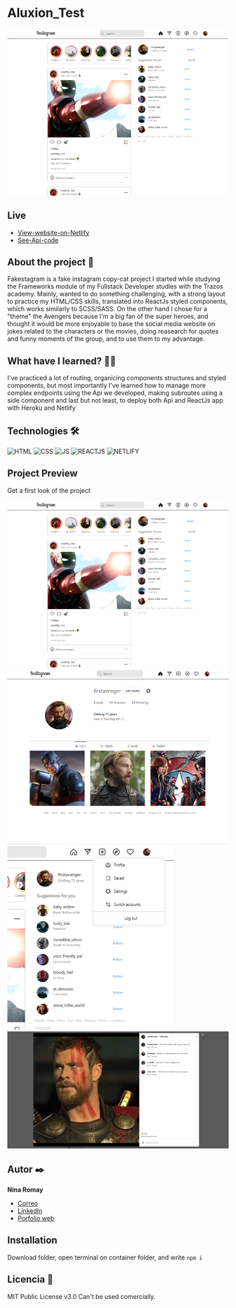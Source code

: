 # Aluxion_Test
![Furniture-web](https://github.com/ninaromay/Fakestagram/blob/main/public/home_capture.PNG?raw=true)

## Live
- [View-website-on-Netlify](https://fluffy-fakestagram.netlify.app/)
- [See-Api-code](https://github.com/ninaromay/fakestagram-api)

## About the project 📑

Fakestagram is a fake instagram copy-cat project I started while studying the Frameworks module of my Fullstack Developer studies with the Trazos academy.
Mainly, wanted to do something challenging, with a strong layout to practice my HTML/CSS skills, translated into ReactJs styled components, which works similarly to SCSS/SASS. On the other hand I chose for a "theme" the Avengers because I'm a big fan of the super heroes, and thought it would be more enjoyable to base the social media website on jokes related to the characters or the movies, doing reasearch for quotes and funny moments of the group, and to use them to my advantage.

## What have I learned? 🙇🏻 

I've practiced a lot of routing, organicing components structures and styled components, but most importantly I've learned how to manage more complex endpoints using the Api we developed, making subroutes using a side component and last but not least, to deploy both Api and ReactJs app with Heroku and Netlify

## Technologies 🛠
![HTML](https://img.shields.io/badge/HTML5-E34F26?style=for-the-badge&logo=html5&logoColor=white)
![CSS](https://img.shields.io/badge/CSS3-1572B6?style=for-the-badge&logo=css3&logoColor=white)
![JS](https://img.shields.io/badge/JavaScript-F7DF1E?style=for-the-badge&logo=javascript&logoColor=black)
![REACTJS](https://img.shields.io/badge/React-20232A?style=for-the-badge&logo=react&logoColor=61DAFB)
![NETLIFY](https://img.shields.io/badge/Netlify-00C7B7?style=for-the-badge&logo=netlify&logoColor=white)

## Project Preview
Get a first look of the project

![Img-01](https://github.com/ninaromay/Fakestagram/blob/main/public/home_capture.PNG?raw=true)
![Img-02](https://github.com/ninaromay/Fakestagram/blob/main/public/profile_capture.PNG?raw=true)
![Img-03](https://github.com/ninaromay/Fakestagram/blob/main/public/nav_capture.PNG?raw=true)
![Img-04](https://raw.githubusercontent.com/ninaromay/Fakestagram/main/public/post_capture.PNG)

## Autor ✒️
**Nina Romay**

* [Correo](micorreo@midominio.com)
* [LinkedIn](https://www.linkedin.com/in/ninaromayart/)
* [Porfolio web](https://ninaromay.com/)

## Installation
Download folder, open terminal on container folder, and write `npm i`
  
## Licencia 📄
MIT Public License v3.0
Can't be used comercially.